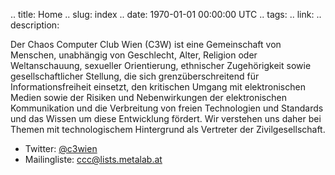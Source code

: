 .. title: Home
.. slug: index
.. date: 1970-01-01 00:00:00 UTC
.. tags:
.. link:
.. description:

Der Chaos Computer Club Wien (C3W) ist eine Gemeinschaft von Menschen, unabhängig von Geschlecht, Alter, Religion oder Weltanschauung, sexueller Orientierung,  ethnischer Zugehörigkeit sowie gesellschaftlicher Stellung, die sich  grenzüberschreitend für Informationsfreiheit einsetzt, den kritischen  Umgang mit elektronischen Medien sowie der Risiken und Nebenwirkungen  der elektronischen Kommunikation und die Verbreitung von freien Technologien und Standards und das Wissen um diese Entwicklung fördert.
Wir verstehen uns daher bei Themen mit technologischem Hintergrund als Vertreter der Zivilgesellschaft.

* Twitter: [@c3wien](https://twitter.com/c3wien)
* Mailingliste: [ccc@lists.metalab.at](https://lists.metalab.at/mailman/listinfo/ccc)
